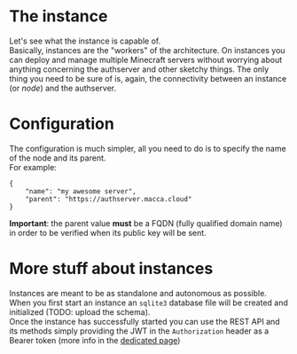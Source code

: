 
# The instance
Let's see what the instance is capable of.<br>
Basically, instances are the "workers" of the architecture. On instances you can deploy and manage multiple Minecraft servers without worrying about anything concerning the authserver and other sketchy things. The only thing you need to be sure of is, again, the connectivity between an instance (or *node*) and the authserver.

# Configuration
The configuration is much simpler, all you need to do is to specify the name of the node and its parent.
<br>For example:
```
{
	"name": "my awesome server",
	"parent": "https://authserver.macca.cloud"
}
```
**Important**: the parent value **must** be a FQDN (fully qualified domain name) in order to be verified when its public key will be sent.

# More stuff about instances
Instances are meant to be as standalone and autonomous as possible. When you first start an instance an `sqlite3` database file will be created and initialized (TODO: upload the schema).
<br>
Once the instance has successfully started you can use the REST API and its methods simply providing the JWT in the `Authorization` header as a Bearer token (more info in the [dedicated page](https://github.com/lugli-maccaferri/qbic-demo/blob/main/instance/api/auth.md))
